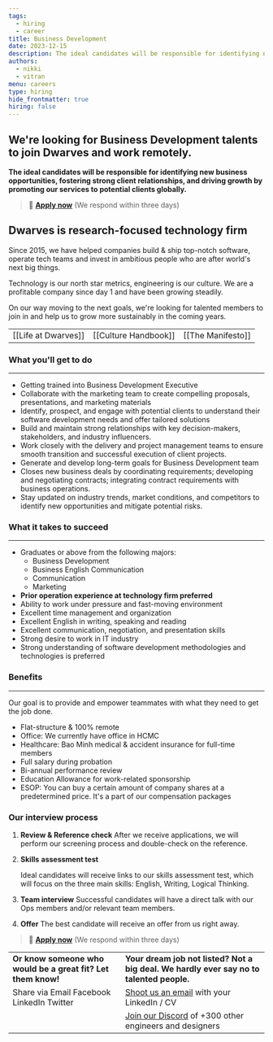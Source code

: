 ```yaml
---
tags:
  - hiring
  - career
title: Business Development
date: 2023-12-15
description: The ideal candidates will be responsible for identifying new business opportunities, fostering strong client relationships, and driving growth by promoting our services to potential clients globally.
authors:
  - nikki
  - vitran
menu: careers
type: hiring
hide_frontmatter: true
hiring: false
---
```


## We're looking for Business Development talents to join Dwarves and work remotely.
**The ideal candidates will be responsible for identifying new business opportunities, fostering strong client relationships, and driving growth by promoting our services to potential clients globally.**

> 🤘 **[Apply now](mailto:spawn@d.foundation)** (We respond within three days)

## Dwarves is research-focused technology firm
Since 2015, we have helped companies build & ship top-notch software, operate tech teams and invest in ambitious people who are after world's next big things.

Technology is our north star metrics, engineering is our culture. We are a profitable company since day 1 and have been growing steadily.

On our way moving to the next goals, we're looking for talented members to join in and help us to grow more sustainably in the coming years.

|                     |                      |                   |
| ------------------- | -------------------- | ----------------- |
| [[Life at Dwarves]] | [[Culture Handbook]] | [[The Manifesto]] |

### What you'll get to do
---

- Getting trained into Business Development Executive
- Collaborate with the marketing team to create compelling proposals, presentations, and marketing materials
- Identify, prospect, and engage with potential clients to understand their software development needs and offer tailored solutions
- Build and maintain strong relationships with key decision-makers, stakeholders, and industry influencers.
- Work closely with the delivery and project management teams to ensure smooth transition and successful execution of client projects.
- Generate and develop long-term goals for Business Development team
- Closes new business deals by coordinating requirements; developing and negotiating contracts; integrating contract requirements with business operations.
- Stay updated on industry trends, market conditions, and competitors to identify new opportunities and mitigate potential risks.

### What it takes to succeed
---

- Graduates or above from the following majors:
  - Business Development
  - Business English Communication
  - Communication
  - Marketing
- **Prior operation experience at technology firm preferred**
- Ability to work under pressure and fast-moving environment
- Excellent time management and organization
- Excellent English in writing, speaking and reading
- Excellent communication, negotiation, and presentation skills
- Strong desire to work in IT industry
- Strong understanding of software development methodologies and technologies is preferred

### Benefits
---

Our goal is to provide and empower teammates with what they need to get the job done.

- Flat-structure & 100% remote
- Office: We currently have office in HCMC
- Healthcare: Bao Minh medical & accident insurance for full-time members
- Full salary during probation
- Bi-annual performance review
- Education Allowance for work-related sponsorship
- ESOP: You can buy a certain amount of company shares at a predetermined price. It's a part of our compensation packages

### Our interview process
1. **Review & Reference check** After we receive applications, we will perform our screening process and double-check on the reference.

2. **Skills** **assessment test**

   Ideal candidates will receive links to our skills assessment test, which will focus on the three main skills: English, Writing, Logical Thinking.

3. **Team interview** Successful candidates will have a direct talk with our Ops members and/or relevant team members.

4. **Offer** The best candidate will receive an offer from us right away.

> 🤘 **[Apply now](mailto:spawn@d.foundation)** (We respond within three days)

|                                                              |                                                                                          |
| ------------------------------------------------------------ | ---------------------------------------------------------------------------------------- |
| **Or know someone who would be a great fit? Let them know!** | **Your dream job not listed? Not a big deal. We hardly ever say no to talented people.** |
| Share via Email Facebook LinkedIn Twitter                    | [Shoot us an email](mailto:spawn@dwarvesv.com) with your LinkedIn / CV                   |
|                                                              | [Join our Discord](https://discord.gg/S9nDzc4yE9) of +300 other engineers and designers  |
